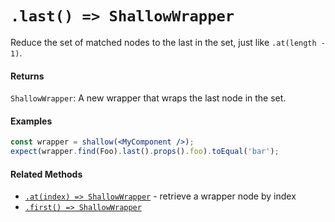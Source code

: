 # `.last() => ShallowWrapper`

Reduce the set of matched nodes to the last in the set, just like `.at(length - 1)`.


#### Returns

`ShallowWrapper`: A new wrapper that wraps the last node in the set.


#### Examples

```jsx
const wrapper = shallow(<MyComponent />);
expect(wrapper.find(Foo).last().props().foo).toEqual('bar');
```


#### Related Methods

- [`.at(index) => ShallowWrapper`](at.md) - retrieve a wrapper node by index
- [`.first() => ShallowWrapper`](first.md)
